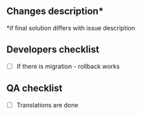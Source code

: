 ## Changes description*
*if final solution differs with issue description

## Developers checklist
- [ ] If there is migration - rollback works

## QA checklist
- [ ] Translations are done
